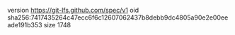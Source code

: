version https://git-lfs.github.com/spec/v1
oid sha256:7417435264c47ecc6f6c12607062437b8debb9dc4805a90e2e00eeade191b353
size 1748
